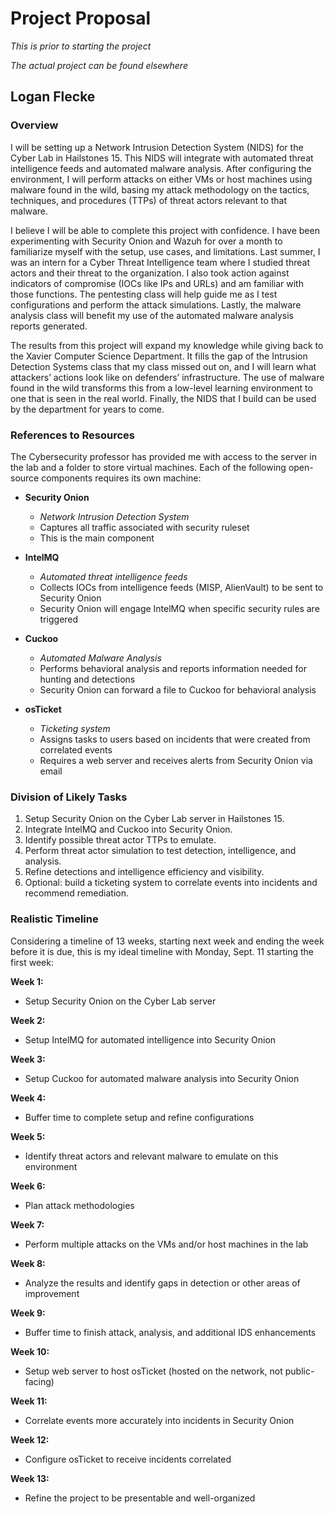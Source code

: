 # Project Proposal

*This is prior to starting the project*

*The actual project can be found elsewhere*

## Logan Flecke

### Overview

I will be setting up a Network Intrusion Detection System (NIDS) for the Cyber Lab in Hailstones 15. This NIDS will integrate with automated threat intelligence feeds and automated malware analysis. After configuring the environment, I will perform attacks on either VMs or host machines using malware found in the wild, basing my attack methodology on the tactics, techniques, and procedures (TTPs) of threat actors relevant to that malware.

I believe I will be able to complete this project with confidence. I have been experimenting with Security Onion and Wazuh for over a month to familiarize myself with the setup, use cases, and limitations. Last summer, I was an intern for a Cyber Threat Intelligence team where I studied threat actors and their threat to the organization. I also took action against indicators of compromise (IOCs like IPs and URLs) and am familiar with those functions. The pentesting class will help guide me as I test configurations and perform the attack simulations. Lastly, the malware analysis class will benefit my use of the automated malware analysis reports generated.

The results from this project will expand my knowledge while giving back to the Xavier Computer Science Department. It fills the gap of the Intrusion Detection Systems class that my class missed out on, and I will learn what attackers’ actions look like on defenders’ infrastructure. The use of malware found in the wild transforms this from a low-level learning environment to one that is seen in the real world. Finally, the NIDS that I build can be used by the department for years to come.

### References to Resources

The Cybersecurity professor has provided me with access to the server in the lab and a folder to store virtual machines. Each of the following open-source components requires its own machine:

- **Security Onion**
  - *Network Intrusion Detection System*
  - Captures all traffic associated with security ruleset
  - This is the main component

- **IntelMQ**
  - *Automated threat intelligence feeds*
  - Collects IOCs from intelligence feeds (MISP, AlienVault) to be sent to Security Onion
  - Security Onion will engage IntelMQ when specific security rules are triggered

- **Cuckoo**
  - *Automated Malware Analysis*
  - Performs behavioral analysis and reports information needed for hunting and detections
  - Security Onion can forward a file to Cuckoo for behavioral analysis

- **osTicket**
  - *Ticketing system*
  - Assigns tasks to users based on incidents that were created from correlated events
  - Requires a web server and receives alerts from Security Onion via email

### Division of Likely Tasks

1. Setup Security Onion on the Cyber Lab server in Hailstones 15.
2. Integrate IntelMQ and Cuckoo into Security Onion.
3. Identify possible threat actor TTPs to emulate.
4. Perform threat actor simulation to test detection, intelligence, and analysis.
5. Refine detections and intelligence efficiency and visibility.
6. Optional: build a ticketing system to correlate events into incidents and recommend remediation.

### Realistic Timeline

Considering a timeline of 13 weeks, starting next week and ending the week before it is due, this is my ideal timeline with Monday, Sept. 11 starting the first week:

**Week 1:**
- Setup Security Onion on the Cyber Lab server

**Week 2:**
- Setup IntelMQ for automated intelligence into Security Onion

**Week 3:**
- Setup Cuckoo for automated malware analysis into Security Onion

**Week 4:**
- Buffer time to complete setup and refine configurations

**Week 5:**
- Identify threat actors and relevant malware to emulate on this environment

**Week 6:**
- Plan attack methodologies

**Week 7:**
- Perform multiple attacks on the VMs and/or host machines in the lab

**Week 8:**
- Analyze the results and identify gaps in detection or other areas of improvement

**Week 9:**
- Buffer time to finish attack, analysis, and additional IDS enhancements

**Week 10:**
- Setup web server to host osTicket (hosted on the network, not public-facing)

**Week 11:**
- Correlate events more accurately into incidents in Security Onion

**Week 12:**
- Configure osTicket to receive incidents correlated

**Week 13:**
- Refine the project to be presentable and well-organized